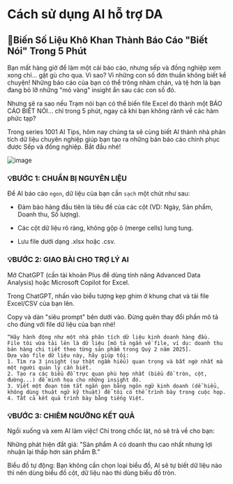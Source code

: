 # Cách sử dụng AI hỗ trợ DA
## 🤖Biến Số Liệu Khô Khan Thành Báo Cáo "Biết Nói" Trong 5 Phút
Bạn mất hàng giờ để làm một cái báo cáo, nhưng sếp và đồng nghiệp xem xong chỉ... gật gù cho qua. Vì sao? Vì những con số đơn thuần không biết kể chuyện! Những báo cáo của bạn có thể trông nhàm chán, và tệ hơn là bạn đang bỏ lỡ những "mỏ vàng" insight ẩn sau các con số đó.

Nhưng sẽ ra sao nếu Trạm nói bạn có thể biến file Excel đó thành một BÁO CÁO BIẾT NÓI... chỉ trong 5 phút, ngay cả khi bạn không rành về các hàm phức tạp?

Trong series 1001 AI Tips, hôm nay chúng ta sẽ cùng biết AI thành nhà phân tích dữ liệu chuyên nghiệp giúp bạn tạo ra những bản báo cáo chinh phục được Sếp và đồng nghiệp. Bắt đầu nhé!

![image](https://github.com/user-attachments/assets/f38c2d35-af58-43dd-b11e-fc6adc2aff8d)

### 💡BƯỚC 1: CHUẨN BỊ NGUYÊN LIỆU
Để AI báo cáo `ngon`, dữ liệu của bạn cần `sạch` một chút như sau:

- Đảm bảo hàng đầu tiên là tiêu đề của các cột (VD: Ngày, Sản phẩm, Doanh thu, Số lượng).

- Các cột dữ liệu rõ ràng, không gộp ô (merge cells) lung tung.

- Lưu file dưới dạng .xlsx hoặc .csv.

### 💡BƯỚC 2: GIAO BÀI CHO TRỢ LÝ AI
Mở ChatGPT (cần tài khoản Plus để dùng tính năng Advanced Data Analysis) hoặc Microsoft Copilot for Excel.

Trong ChatGPT, nhấn vào biểu tượng kẹp ghim ở khung chat và tải file Excel/CSV của bạn lên.

Copy và dán "siêu prompt" bên dưới vào. Đừng quên thay đổi phần mô tả cho đúng với file dữ liệu của bạn nhé!
```prompt
“Hãy hành động như một nhà phân tích dữ liệu kinh doanh hàng đầu.
File tôi vừa tải lên là dữ liệu [mô tả ngắn về file, ví dụ: doanh thu bán hàng chi tiết theo từng sản phẩm trong Quý 2 năm 2025].
Dựa vào file dữ liệu này, hãy giúp tôi: 
1. Tìm ra 3 insight (sự thật ngầm hiểu) quan trọng và bất ngờ nhất mà một người quản lý cần biết.
2. Tạo ra các biểu đồ trực quan phù hợp nhất (biểu đồ tròn, cột, đường...) để minh họa cho những insight đó. 
3. Viết một đoạn tóm tắt ngắn gọn bằng ngôn ngữ kinh doanh (dễ hiểu, không dùng thuật ngữ kỹ thuật) để tôi có thể trình bày trong cuộc họp. 
4. Tất cả kết quả trình bày bằng tiếng Việt.
```

### 💡BƯỚC 3: CHIÊM NGƯỠNG KẾT QUẢ
Ngồi xuống và xem AI làm việc! Chỉ trong chốc lát, nó sẽ trả về cho bạn:

Những phát hiện đắt giá: "Sản phẩm A có doanh thu cao nhất nhưng lợi nhuận lại thấp hơn sản phẩm B."

Biểu đồ tự động: Bạn không cần chọn loại biểu đồ, AI sẽ tự biết dữ liệu nào thì nên dùng biểu đồ cột, dữ liệu nào thì dùng biểu đồ tròn.
